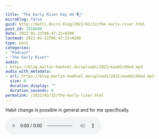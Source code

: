 ```yaml
---

title: "The Early Riser Day 44 🎙🌅"
microblog: false
guid: http://matti.micro.blog/2022/02/22/the-early-riser.html
post_id: 1516048
date: 2022-02-22T06:47:21+0200
lastmod: 2022-02-22T06:47:21+0200
type: post
categories:
- "Podcast"
- "The Early Riser"
audio:
- https://blog.martin-haehnel.de/uploads/2022/eaa02c80ed.mp3
audio_with_metadata:
- url: https://blog.martin-haehnel.de/uploads/2022/eaa02c80ed.mp3
  size: 0
  duration_display: ""
  duration_seconds: 0
permalink: /2022/02/22/the-early-riser.html
---
```

Habit change is possible in general and for me specifically.

<audio controls="controls" src="https://blog.martin-haehnel.de/uploads/2022/eaa02c80ed.mp3" preload="metadata" />
